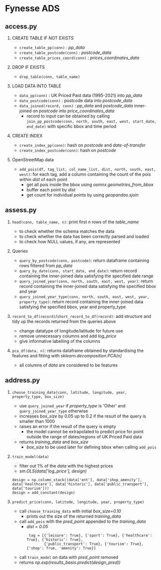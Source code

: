 # Fynesse ADS


## access.py

1. CREATE TABLE IF NOT EXISTS 
   - `create_table_pp(conn)` : _pp_data_
   - `create_table_postcode(conn)` : _postcode_data_
   - `create_table_prices_coord(conn)` : _prices_coordinates_data_
   

2. DROP IF EXISTS
   - `drop_table(conn, table_name)`

    
3. LOAD DATA INTO TABLE
   - `data_pp(conn)` : UK Priced Paid data (1995-2021) into _pp_data_
   - `data_postcode(conn)` :  postcode data into _postcode_data_
   - `data_joined(record, conn)` : _pp_data_ and _postcode_data_ inner-joined on _postcode_ into _price_coordinates_data_
     - record to input can be obtained by calling `join_pp_postcode(conn, north, south, east, west, start_date, end_date)` with specific bbox and time period
    


4. CREATE INDEX
   - `create_index_pp(conn)`: hash on _postcode_ and _date-of-transfer_
   - `create_index_postcode(conn)`: hash on _postcode_


5. OpenStreetMap data
   - `add_pois(df, tag_list, col_name_list, dist, north, south, east, west)`: for each tag, add a column containing the count of the pois within _dist_ of each point
     - get all pois inside the bbox using  _osmnx.geometries_from_bbox_
     - buffer each point by _dist_
     - get count for individual points by using _geopandas.sjoin_



## assess.py
1. `head(conn, table_name, n)`: print first _n_ rows of the _table_name_
   - to check whether the schema matches the data
   - to check whether the data has been correctly parsed and loaded
   - to check how NULL values, if any, are represented


2. Queries
   - `query_by_postcode(conn, postcode)`: return dataframe containing rows filtered from _pp_data_
   - `query_by_date(conn, start_date, end_date)`: return record containing the inner-joined data satisfying the specified date range  
   - `query_joined_year(conn, north, south, east, west, year)`: return record containing the inner-joined data satisfying the specified bbox and year
   - `query_joined_year_type(conn, north, south, east, west, year, property_type)`: return record containing the inner-joined data satisfying the specified bbox, year and property_type



3. `record_to_df(record)`/`short_record_to_df(record)`: add structure and tidy up the records returned from the queries above
   - change datatype of longitude/latitude for future use
   - remove unnecessary columns and add _log_price_
   - give informative labelling of the columns
   

4. `pca_df(data, n)`: returns dataframe obtained by standardising the features and fitting with _sklearn.decomposition.PCA(n)_
   - all columns of _data_ are considered to be features
   

## address.py
1. `choose_training_data(conn, latitude, longitude, year, property_type, box_size)`
   - use `query_joined_year` if _property_type_ is 'Other' and `query_joined_year_type` otherwise
   - increases _box_size_ by 0.05 up to 0.2 if the result of the query is smaller than 1000
   - raises an error if the result of the query is empty
     - the model cannot be extrapolated to predict price for point outside the range of dates/regions of UK Priced Paid data
   - returns _training_data_ and _box_size_
     - _box_size_ to be used later for defining bbox when calling `add_pois` 




2. `train_model(data)`
   - filter out 1% of the _data_ with the highest prices
   - _sm.OLS(data['log_price'], design)_
    ```
    design = np.column_stack((data['ent'], data['shop_amenity'], data['healthcare'], data['historic'], data['public_transport'], data['tourism']))
    design = add_constant(design)
    ```



3. `predict_price(conn, latitude, longitude, year, property_type)`
   - call `choose_training_data` with initial _box_size=0.10_
     - prints out the size of the returned _training_data_
   - call `add_pois` with the _pred_point_ appended to the _training_data_
     - _dist = 0.05_
       ```
        tag = [{'leisure': True}, {'sport': True}, {'healthcare': True}, {'historic': True}, 
               {'public_transport': True}, {'tourism': True}, {'shop': True, 'amenity': True}]
   - call `train_model` on data with _pred_point_ removed
   - returns _np.exp(results_basis.predict(design_pred))_
